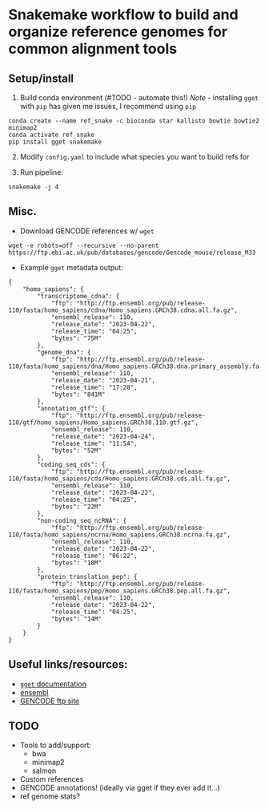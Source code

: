 # Snakemake workflow to build and organize reference genomes for common alignment tools


## Setup/install
1) Build conda environment (#TODO - automate this!)
   *Note* - installing `gget` with `pip` has given me issues, I recommend using `pip`
```
conda create --name ref_snake -c bioconda star kallisto bowtie bowtie2 minimap2
conda activate ref_snake
pip install gget snakemake
```

2) Modify `config.yaml` to include what species you want to build refs for

3) Run pipeline:
```
snakemake -j 4
```

## Misc.
- Download GENCODE references w/ `wget`
```
wget -e robots=off --recursive --no-parent  https://ftp.ebi.ac.uk/pub/databases/gencode/Gencode_mouse/release_M33
```

- Example `gget` metadata output:
```
{
    "homo_sapiens": {
        "transcriptome_cdna": {
            "ftp": "http://ftp.ensembl.org/pub/release-110/fasta/homo_sapiens/cdna/Homo_sapiens.GRCh38.cdna.all.fa.gz",
            "ensembl_release": 110,
            "release_date": "2023-04-22",
            "release_time": "04:25",
            "bytes": "75M"
        },
        "genome_dna": {
            "ftp": "http://ftp.ensembl.org/pub/release-110/fasta/homo_sapiens/dna/Homo_sapiens.GRCh38.dna.primary_assembly.fa.gz",
            "ensembl_release": 110,
            "release_date": "2023-04-21",
            "release_time": "17:28",
            "bytes": "841M"
        },
        "annotation_gtf": {
            "ftp": "http://ftp.ensembl.org/pub/release-110/gtf/homo_sapiens/Homo_sapiens.GRCh38.110.gtf.gz",
            "ensembl_release": 110,
            "release_date": "2023-04-24",
            "release_time": "11:54",
            "bytes": "52M"
        },
        "coding_seq_cds": {
            "ftp": "http://ftp.ensembl.org/pub/release-110/fasta/homo_sapiens/cds/Homo_sapiens.GRCh38.cds.all.fa.gz",
            "ensembl_release": 110,
            "release_date": "2023-04-22",
            "release_time": "04:25",
            "bytes": "22M"
        },
        "non-coding_seq_ncRNA": {
            "ftp": "http://ftp.ensembl.org/pub/release-110/fasta/homo_sapiens/ncrna/Homo_sapiens.GRCh38.ncrna.fa.gz",
            "ensembl_release": 110,
            "release_date": "2023-04-22",
            "release_time": "06:22",
            "bytes": "18M"
        },
        "protein_translation_pep": {
            "ftp": "http://ftp.ensembl.org/pub/release-110/fasta/homo_sapiens/pep/Homo_sapiens.GRCh38.pep.all.fa.gz",
            "ensembl_release": 110,
            "release_date": "2023-04-22",
            "release_time": "04:25",
            "bytes": "14M"
        }
    }
}
```

## Useful links/resources:
- [`gget` documentation](https://github.com/pachterlab/gget)
- [ensembl]()
- [GENCODE ftp site]()


## TODO
- Tools to add/support:
  - bwa
  - minimap2
  - salmon
- Custom references
- GENCODE annotations! (ideally via gget if they ever add it...)
- ref genome stats?